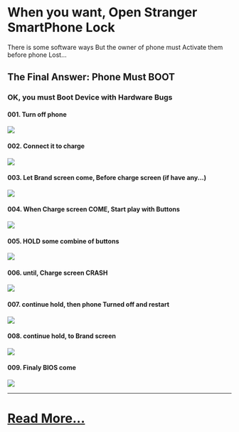 <h1>When you want, Open Stranger SmartPhone Lock</h1>
<p>
There is some software ways But the owner of phone must Activate them before phone Lost...
</p>
<h2>The Final Answer: Phone Must BOOT</h2>
<h3>OK, you must Boot Device with Hardware Bugs</h3>
<h4>001. Turn off phone</h4>
<img src="https://github.com/dewebdes/CYBER-MILITARY-GERMANY/blob/master/smartphone/lock/hack/mob000.PNG" />
<h4>002. Connect it to charge</h4>
<img src="https://github.com/dewebdes/CYBER-MILITARY-GERMANY/blob/master/smartphone/lock/hack/mob001.PNG" />
<h4>003. Let Brand screen come, Before charge screen (if have any...)</h4>
<img src="https://github.com/dewebdes/CYBER-MILITARY-GERMANY/blob/master/smartphone/lock/hack/mob002.PNG" />
<h4>004. When Charge screen COME, Start play with Buttons</h4>
<img src="https://github.com/dewebdes/CYBER-MILITARY-GERMANY/blob/master/smartphone/lock/hack/mob003.PNG" />
<h4>005. HOLD some combine of buttons</h4>
<img src="https://github.com/dewebdes/CYBER-MILITARY-GERMANY/blob/master/smartphone/lock/hack/mob004.PNG" />
<h4>006. until, Charge screen CRASH</h4>
<img src="https://github.com/dewebdes/CYBER-MILITARY-GERMANY/blob/master/smartphone/lock/hack/mob005.PNG" />
<h4>007. continue hold, then phone Turned off and restart</h4>
<img src="https://github.com/dewebdes/CYBER-MILITARY-GERMANY/blob/master/smartphone/lock/hack/mob006.PNG" />
<h4>008. continue hold, to Brand screen</h4>
<img src="https://github.com/dewebdes/CYBER-MILITARY-GERMANY/blob/master/smartphone/lock/hack/mob007.PNG" />
<h4>009. Finaly BIOS come</h4>
<img src="https://github.com/dewebdes/CYBER-MILITARY-GERMANY/blob/master/smartphone/lock/hack/mob008.PNG" />
<hr>
<p>
<h1><a href="https://www.linkedin.com/posts/kave-eyni-08060b59_blackhat-lessons-germany-activity-6675124886970617856-PdJN" title="Linkedin">Read More...</a></h1>
</p>
